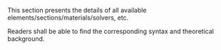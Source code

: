 This section presents the details of all available elements/sections/materials/solvers, etc.

Readers shall be able to find the corresponding syntax and theoretical background.
